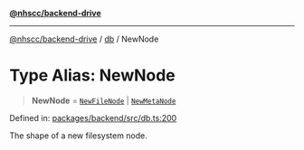 [**@nhscc/backend-drive**](../../README.md)

***

[@nhscc/backend-drive](../../README.md) / [db](../README.md) / NewNode

# Type Alias: NewNode

> **NewNode** = [`NewFileNode`](NewFileNode.md) \| [`NewMetaNode`](NewMetaNode.md)

Defined in: [packages/backend/src/db.ts:200](https://github.com/nhscc/drive.api.hscc.bdpa.org/blob/df5b4b7c72e05ed9c30cb0da8579abce7387b8fa/packages/backend/src/db.ts#L200)

The shape of a new filesystem node.
